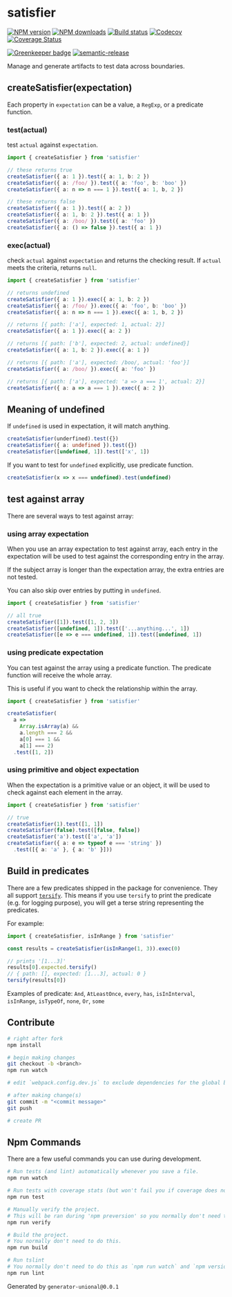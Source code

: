 # satisfier

[![NPM version][npm-image]][npm-url]
[![NPM downloads][downloads-image]][downloads-url]
[![Build status][travis-image]][travis-url]
[![Codecov][codecov-image]][codecov-url]
[![Coverage Status][coveralls-image]][coveralls-url]

[![Greenkeeper badge][green-keeper-image]][green-keeper-url]
[![semantic-release][semantic-release-image]][semantic-release-url]

Manage and generate artifacts to test data across boundaries.

## createSatisfier(expectation)

Each property in `expectation` can be a value, a `RegExp`, or a predicate function.

### test(actual)

test `actual` against `expectation`.

```ts
import { createSatisfier } from 'satisfier'

// these returns true
createSatisfier({ a: 1 }).test({ a: 1, b: 2 })
createSatisfier({ a: /foo/ }).test({ a: 'foo', b: 'boo' })
createSatisfier({ a: n => n === 1 }).test({ a: 1, b, 2 })

// these returns false
createSatisfier({ a: 1 }).test({ a: 2 })
createSatisfier({ a: 1, b: 2 }).test({ a: 1 })
createSatisfier({ a: /boo/ }).test({ a: 'foo' })
createSatisfier({ a: () => false }).test({ a: 1 })
```

### exec(actual)

check `actual` against `expectation` and returns the checking result.
If `actual` meets the criteria, returns `null`.

```ts
import { createSatisfier } from 'satisfier'

// returns undefined
createSatisfier({ a: 1 }).exec({ a: 1, b: 2 })
createSatisfier({ a: /foo/ }).exec({ a: 'foo', b: 'boo' })
createSatisfier({ a: n => n === 1 }).exec({ a: 1, b, 2 })

// returns [{ path: ['a'], expected: 1, actual: 2}]
createSatisfier({ a: 1 }).exec({ a: 2 })

// returns [{ path: ['b'], expected: 2, actual: undefined}]
createSatisfier({ a: 1, b: 2 }).exec({ a: 1 })

// returns [{ path: ['a'], expected: /boo/, actual: 'foo'}]
createSatisfier({ a: /boo/ }).exec({ a: 'foo' })

// returns [{ path: ['a'], expected: 'a => a === 1', actual: 2}]
createSatisfier({ a: a => a === 1 }).exec({ a: 2 })
```

## Meaning of undefined

If `undefined` is used in expectation, it will match anything.

```ts
createSatisfier(underfined).test({})
createSatisfier({ a: undefined }).test({})
createSatisfier([undefined, 1]).test(['x', 1])
```

If you want to test for `undefined` explicitly, use predicate function.

```ts
createSatisfier(x => x === undefined).test(undefined)
```

## test against array

There are several ways to test against array:

### using array expectation

When you use an array expectation to test against array,
each entry in the expectation will be used to test against the corresponding entry in the array.

If the subject array is longer than the expectation array,
the extra entries are not tested.

You can also skip over entries by putting in `undefined`.

```ts
import { createSatisfier } from 'satisfier'

// all true
createSatisfier([1]).test([1, 2, 3])
createSatisfier([undefined, 1]).test(['...anything...', 1])
createSatisfier([e => e === undefined, 1]).test([undefined, 1])
```

### using predicate expectation

You can test against the array using a predicate function.
The predicate function will receive the whole array.

This is useful if you want to check the relationship within the array.

```ts
import { createSatisfier } from 'satisfier'

createSatisfier(
  a =>
    Array.isArray(a) &&
    a.length === 2 &&
    a[0] === 1 &&
    a[1] === 2)
  .test([1, 2])
```

### using primitive and object expectation

When the expectation is a primitive value or an object,
it will be used to check against each element in the array.

```ts
import { createSatisfier } from 'satisfier'

// true
createSatisfier(1).test([1, 1])
createSatisfier(false).test([false, false])
createSatisfier('a').test(['a', 'a'])
createSatisfier({ a: e => typeof e === 'string' })
  .test([{ a: 'a' }, { a: 'b' }]))

```

## Build in predicates

There are a few predicates shipped in the package for convenience.
They all support [`tersify`](https://github.com/unional/tersify).
This means if you use `tersify` to print the predicate (e.g. for logging purpose),
you will get a terse string representing the predicates.

For example:

```ts
import { createSatisfier, isInRange } from 'satisfier'

const results = createSatisfier(isInRange(1, 3)).exec(0)

// prints '[1...3]'
results[0].expected.tersify()
// { path: [], expected: [1...3], actual: 0 }
tersify(results[0])
```

Examples of predicate: `And`, `AtLeastOnce`, `every`, `has`, `isInInterval`, `isInRange`, `isTypeOf`, `none`, `Or`, `some`

## Contribute

```sh
# right after fork
npm install

# begin making changes
git checkout -b <branch>
npm run watch

# edit `webpack.config.dev.js` to exclude dependencies for the global build.

# after making change(s)
git commit -m "<commit message>"
git push

# create PR
```

## Npm Commands

There are a few useful commands you can use during development.

```sh
# Run tests (and lint) automatically whenever you save a file.
npm run watch

# Run tests with coverage stats (but won't fail you if coverage does not meet criteria)
npm run test

# Manually verify the project.
# This will be ran during 'npm preversion' so you normally don't need to run this yourself.
npm run verify

# Build the project.
# You normally don't need to do this.
npm run build

# Run tslint
# You normally don't need to do this as `npm run watch` and `npm version` will automatically run lint for you.
npm run lint
```

Generated by `generator-unional@0.0.1`

[npm-image]: https://img.shields.io/npm/v/satisfier.svg?style=flat
[npm-url]: https://npmjs.org/package/satisfier
[downloads-image]: https://img.shields.io/npm/dm/satisfier.svg?style=flat
[downloads-url]: https://npmjs.org/package/satisfier
[travis-image]: https://img.shields.io/travis/unional/satisfier/master.svg?style=flat
[travis-url]: https://travis-ci.org/unional/satisfier?branch=master
[codecov-image]: https://codecov.io/gh/unional/satisfier/branch/master/graph/badge.svg
[codecov-url]: https://codecov.io/gh/unional/satisfier
[coveralls-image]: https://coveralls.io/repos/github/unional/satisfier/badge.svg
[coveralls-url]: https://coveralls.io/github/unional/satisfier
[green-keeper-image]:
https://badges.greenkeeper.io/unional/satisfier.svg
[green-keeper-url]:https://greenkeeper.io/
[semantic-release-image]:https://img.shields.io/badge/%20%20%F0%9F%93%A6%F0%9F%9A%80-semantic--release-e10079.svg
[semantic-release-url]:https://github.com/semantic-release/semantic-release
